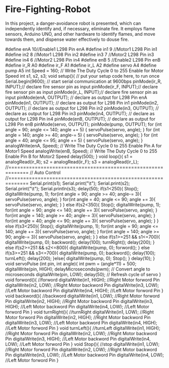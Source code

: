 # Fire-Fighting-Robot
In this project, a danger-avoidance robot is presented, which can independently identify and, if necessary, eliminate fire. It employs flame sensors, Arduino UNO, and other hardware to identify flames, and move towards them, and dispense water effectively to douse fire.


 #define enA 10//Enable1 L298 Pin enA
 #define in1 9 //Motor1 L298 Pin in1
 #define in2 8 //Motor1 L298 Pin in2
 #define in3 7 //Motor2 L298 Pin in3
#define in4 6 //Motor2 L298 Pin in4
 #define enB 5 //Enable2 L298 Pin enB
 #define ir_R A0
 #define ir_F A1
 #define ir_L A2
 #define servo A4
 #define pump A5
 int Speed = 160; // Write The Duty Cycle 0 to 255 Enable for Motor Speed
 int s1, s2, s3;
 void setup(){ // put your setup code here, to run once
 Serial.begin(9600); // start serial communication at 9600bps
 pinMode(ir_R, INPUT);// declare fire sensor pin as input
 pinMode(ir_F, INPUT);// declare fire sensor pin as input
 pinMode(ir_L, INPUT);// declare fire sensor pin as input
 pinMode(enA, OUTPUT); // declare as output for L298 Pin enA
 pinMode(in1, OUTPUT); // declare as output for L298 Pin in1
 pinMode(in2, OUTPUT); // declare as output for L298 Pin in2
 pinMode(in3, OUTPUT); // declare as output for L298 Pin in3
 pinMode(in4, OUTPUT); // declare as output for L298 Pin in4
 pinMode(enB, OUTPUT); // declare as output for L298 Pin enB
 pinMode(servo, OUTPUT);
 pinMode(pump, OUTPUT);
 for (int angle = 90; angle <= 140; angle += 5) {
 servoPulse(servo, angle); }
 for (int angle = 140; angle >= 40; angle-= 5) {
 servoPulse(servo, angle); }
 for (int angle = 40; angle <= 95; angle += 5) {
 servoPulse(servo, angle); }
 analogWrite(enA, Speed); // Write The Duty Cycle 0 to 255 Enable Pin A for Motor1 Speed
 analogWrite(enB, Speed); // Write The Duty Cycle 0 to 255 Enable Pin B for Motor2 Speed
 delay(500);
 }
 void loop(){
 s1 = analogRead(ir_R);
 s2 = analogRead(ir_F);
s3 = analogRead(ir_L);
 //=============================================================
 //
 Auto Control
 //=============================================================
 Serial.print(s1);
 Serial.print("\t");
 Serial.print(s2);
 Serial.print("\t");
 Serial.println(s3);
 delay(50);
 if(s1<250){
 Stop();
 digitalWrite(pump, 1);
 for(int angle = 90; angle >= 40; angle-= 3){
 servoPulse(servo, angle);
 }
 for(int angle = 40; angle <= 90; angle += 3){
 servoPulse(servo, angle);
 }
 }
 else if(s2<350){
 Stop();
 digitalWrite(pump, 1);
 for(int angle = 90; angle <= 140; angle += 3){
 servoPulse(servo, angle);
 }
 for(int angle = 140; angle >= 40; angle-= 3){
 servoPulse(servo, angle);
 }
 for(int angle = 40; angle <= 90; angle += 3){
 servoPulse(servo, angle);
 }
 }
 else if(s3<250){
 Stop();
digitalWrite(pump, 1);
 for(int angle = 90; angle <= 140; angle += 3){
 servoPulse(servo, angle);
 }
 for(int angle = 140; angle >= 90; angle-= 3){
 servoPulse(servo, angle);
 }
 }
 else if(s1>=251 && s1<=700){
 digitalWrite(pump, 0);
 backword();
 delay(100);
 turnRight();
 delay(200);
 }
 else if(s2>=251 && s2<=800){
 digitalWrite(pump, 0);
 forword();
 }
 else if(s3>=251 && s3<=700){
 digitalWrite(pump, 0);
 backword();
 delay(100);
 turnLeft();
 delay(200);
 }else{
 digitalWrite(pump, 0);
 Stop();
 }
 delay(10);
 }
 void servoPulse (int pin, int angle){
 int pwm = (angle*11) + 500;
 digitalWrite(pin, HIGH);
 delayMicroseconds(pwm);
 // Convert angle to microseconds
 digitalWrite(pin, LOW);
delay(50);
 // Refresh cycle of servo
 }
 void forword(){ //forword
 digitalWrite(in1, HIGH); //Right Motor forword Pin
 digitalWrite(in2, LOW); //Right Motor backword Pin
 digitalWrite(in3, LOW); //Left Motor backword Pin
 digitalWrite(in4, HIGH); //Left Motor forword Pin
 }
 void backword(){ //backword
 digitalWrite(in1, LOW); //Right Motor forword Pin
 digitalWrite(in2, HIGH); //Right Motor backword Pin
 digitalWrite(in3, HIGH); //Left Motor backword Pin
 digitalWrite(in4, LOW); //Left Motor forword Pin
 }
 void turnRight(){ //turnRight
 digitalWrite(in1, LOW); //Right Motor forword Pin
 digitalWrite(in2, HIGH); //Right Motor backword Pin
 digitalWrite(in3, LOW); //Left Motor backword Pin
 digitalWrite(in4, HIGH); //Left Motor forword Pin
 }
 void turnLeft(){ //turnLeft
 digitalWrite(in1, HIGH); //Right Motor forword Pin
 digitalWrite(in2, LOW); //Right Motor backword Pin
 digitalWrite(in3, HIGH); //Left Motor backword Pin
 digitalWrite(in4, LOW); //Left Motor forword Pin
 }
 void Stop(){ //stop
 digitalWrite(in1, LOW); //Right Motor forword Pin
 digitalWrite(in2, LOW); //Right Motor backword Pin
 digitalWrite(in3, LOW); //Left Motor backword Pin
 digitalWrite(in4, LOW); //Left Motor forword Pin
 }
